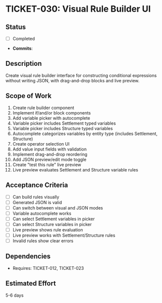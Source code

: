 # TICKET-030: Visual Rule Builder UI

## Status

- [ ] Completed
- **Commits**:

## Description

Create visual rule builder interface for constructing conditional expressions without writing JSON, with drag-and-drop blocks and live preview.

## Scope of Work

1. Create rule builder component
2. Implement if/and/or block components
3. Add variable picker with autocomplete
4. Variable picker includes Settlement typed variables
5. Variable picker includes Structure typed variables
6. Autocomplete categorizes variables by entity type (includes Settlement, Structure)
7. Create operator selection UI
8. Add value input fields with validation
9. Implement drag-and-drop reordering
10. Add JSON preview/edit mode toggle
11. Create "test this rule" live preview
12. Live preview evaluates Settlement and Structure variable rules

## Acceptance Criteria

- [ ] Can build rules visually
- [ ] Generated JSON is valid
- [ ] Can switch between visual and JSON modes
- [ ] Variable autocomplete works
- [ ] Can select Settlement variables in picker
- [ ] Can select Structure variables in picker
- [ ] Live preview shows rule evaluation
- [ ] Live preview works with Settlement/Structure rules
- [ ] Invalid rules show clear errors

## Dependencies

- Requires: TICKET-012, TICKET-023

## Estimated Effort

5-6 days
